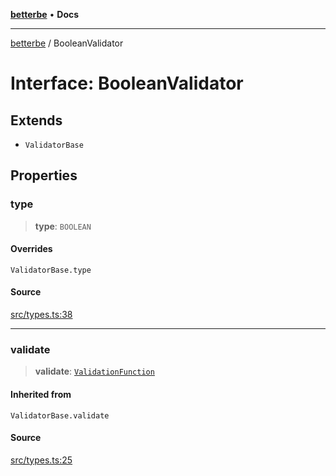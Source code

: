 [**betterbe**](../README.md) • **Docs**

---

[betterbe](../README.md) / BooleanValidator

# Interface: BooleanValidator

## Extends

- `ValidatorBase`

## Properties

### type

> **type**: `BOOLEAN`

#### Overrides

`ValidatorBase.type`

#### Source

[src/types.ts:38](https://github.com/ericvera/betterbe/blob/main/src/types.ts#L38)

---

### validate

> **validate**: [`ValidationFunction`](../type-aliases/ValidationFunction.md)

#### Inherited from

`ValidatorBase.validate`

#### Source

[src/types.ts:25](https://github.com/ericvera/betterbe/blob/main/src/types.ts#L25)
